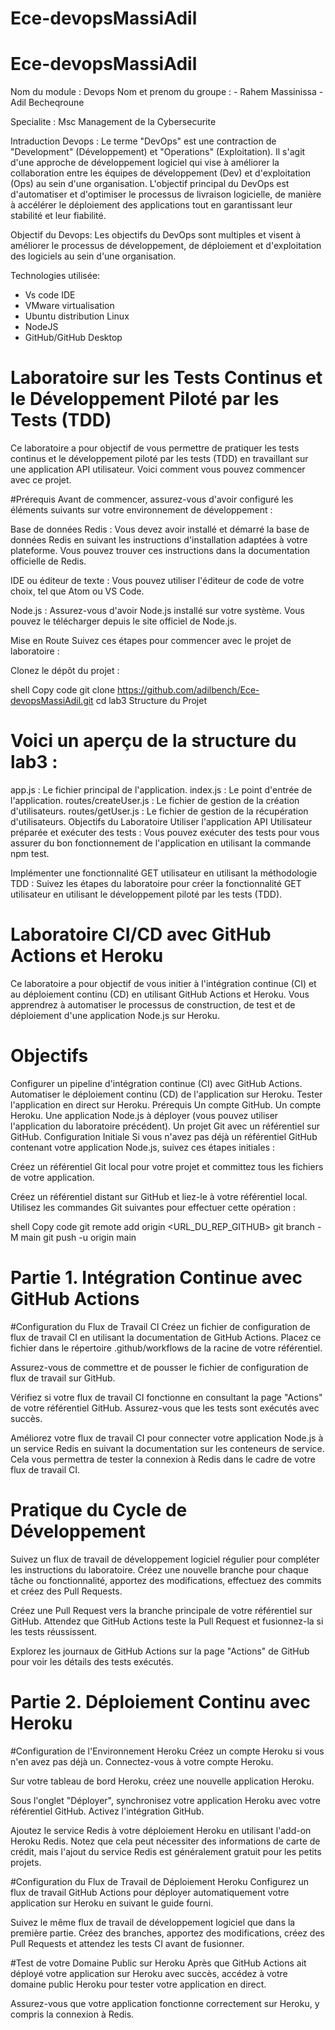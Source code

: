 # Ece-devopsMassiAdil
# Ece-devopsMassiAdil
Nom du module :  Devops
Nom et prenom du groupe : 
                        - Rahem Massinissa
                        - Adil Becheqroune 

Specialite : Msc Management de la Cybersecurite 

Intraduction Devops : Le terme "DevOps" est une contraction de "Development" (Développement) et "Operations" (Exploitation). Il s'agit d'une approche de développement logiciel qui vise à améliorer la collaboration entre les équipes de développement (Dev) et d'exploitation (Ops) au sein d'une organisation. L'objectif principal du DevOps est d'automatiser et d'optimiser le processus de livraison logicielle, de manière à accélérer le déploiement des applications tout en garantissant leur stabilité et leur fiabilité.

Objectif du Devops: Les objectifs du DevOps sont multiples et visent à améliorer le processus de développement, de déploiement et d'exploitation des logiciels au sein d'une organisation. 

Technologies utilisée:
- Vs code IDE
- VMware virtualisation 
- Ubuntu distribution Linux 
- NodeJS 
- GitHub/GitHub Desktop

# Laboratoire sur les Tests Continus et le Développement Piloté par les Tests (TDD)
Ce laboratoire a pour objectif de vous permettre de pratiquer les tests continus et le développement piloté par les tests (TDD) en travaillant sur une application API utilisateur. Voici comment vous pouvez commencer avec ce projet.

#Prérequis
Avant de commencer, assurez-vous d'avoir configuré les éléments suivants sur votre environnement de développement :

Base de données Redis : Vous devez avoir installé et démarré la base de données Redis en suivant les instructions d'installation adaptées à votre plateforme. Vous pouvez trouver ces instructions dans la documentation officielle de Redis.

IDE ou éditeur de texte : Vous pouvez utiliser l'éditeur de code de votre choix, tel que Atom ou VS Code.

Node.js : Assurez-vous d'avoir Node.js installé sur votre système. Vous pouvez le télécharger depuis le site officiel de Node.js.

Mise en Route
Suivez ces étapes pour commencer avec le projet de laboratoire :

Clonez le dépôt du projet :

shell
Copy code
git clone https://github.com/adilbench/Ece-devopsMassiAdil.git
cd lab3
Structure du Projet
# Voici un aperçu de la structure du lab3 :

app.js : Le fichier principal de l'application.
index.js : Le point d'entrée de l'application.
routes/createUser.js : Le fichier de gestion de la création d'utilisateurs.
routes/getUser.js : Le fichier de gestion de la récupération d'utilisateurs.
Objectifs du Laboratoire
Utiliser l'application API Utilisateur préparée et exécuter des tests : Vous pouvez exécuter des tests pour vous assurer du bon fonctionnement de l'application en utilisant la commande npm test.

Implémenter une fonctionnalité GET utilisateur en utilisant la méthodologie TDD : Suivez les étapes du laboratoire pour créer la fonctionnalité GET utilisateur en utilisant le développement piloté par les tests (TDD).



#  Laboratoire CI/CD avec GitHub Actions et Heroku
Ce  laboratoire a pour objectif de vous initier à l'intégration continue (CI) et au déploiement continu (CD) en utilisant GitHub Actions et Heroku. Vous apprendrez à automatiser le processus de construction, de test et de déploiement d'une application Node.js sur Heroku.

# Objectifs
Configurer un pipeline d'intégration continue (CI) avec GitHub Actions.
Automatiser le déploiement continu (CD) de l'application sur Heroku.
Tester l'application en direct sur Heroku.
Prérequis
Un compte GitHub.
Un compte Heroku.
Une application Node.js à déployer (vous pouvez utiliser l'application du laboratoire précédent).
Un projet Git avec un référentiel sur GitHub.
Configuration Initiale
Si vous n'avez pas déjà un référentiel GitHub contenant votre application Node.js, suivez ces étapes initiales :

Créez un référentiel Git local pour votre projet et committez tous les fichiers de votre application.

Créez un référentiel distant sur GitHub et liez-le à votre référentiel local. Utilisez les commandes Git suivantes pour effectuer cette opération :

shell
Copy code
git remote add origin <URL_DU_REP_GITHUB>
git branch -M main
git push -u origin main
# Partie 1. Intégration Continue avec GitHub Actions
#Configuration du Flux de Travail CI
Créez un fichier de configuration de flux de travail CI en utilisant la documentation de GitHub Actions. Placez ce fichier dans le répertoire .github/workflows de la racine de votre référentiel.

Assurez-vous de commettre et de pousser le fichier de configuration de flux de travail sur GitHub.

Vérifiez si votre flux de travail CI fonctionne en consultant la page "Actions" de votre référentiel GitHub. Assurez-vous que les tests sont exécutés avec succès.

Améliorez votre flux de travail CI pour connecter votre application Node.js à un service Redis en suivant la documentation sur les conteneurs de service. Cela vous permettra de tester la connexion à Redis dans le cadre de votre flux de travail CI.

# Pratique du Cycle de Développement
Suivez un flux de travail de développement logiciel régulier pour compléter les instructions du laboratoire. Créez une nouvelle branche pour chaque tâche ou fonctionnalité, apportez des modifications, effectuez des commits et créez des Pull Requests.

Créez une Pull Request vers la branche principale de votre référentiel sur GitHub. Attendez que GitHub Actions teste la Pull Request et fusionnez-la si les tests réussissent.

Explorez les journaux de GitHub Actions sur la page "Actions" de GitHub pour voir les détails des tests exécutés.

# Partie 2. Déploiement Continu avec Heroku
#Configuration de l'Environnement Heroku
Créez un compte Heroku si vous n'en avez pas déjà un. Connectez-vous à votre compte Heroku.

Sur votre tableau de bord Heroku, créez une nouvelle application Heroku.

Sous l'onglet "Déployer", synchronisez votre application Heroku avec votre référentiel GitHub. Activez l'intégration GitHub.

Ajoutez le service Redis à votre déploiement Heroku en utilisant l'add-on Heroku Redis. Notez que cela peut nécessiter des informations de carte de crédit, mais l'ajout du service Redis est généralement gratuit pour les petits projets.

#Configuration du Flux de Travail de Déploiement Heroku
Configurez un flux de travail GitHub Actions pour déployer automatiquement votre application sur Heroku en suivant le guide fourni.

Suivez le même flux de travail de développement logiciel que dans la première partie. Créez des branches, apportez des modifications, créez des Pull Requests et attendez les tests CI avant de fusionner.

#Test de votre Domaine Public sur Heroku
Après que GitHub Actions ait déployé votre application sur Heroku avec succès, accédez à votre domaine public Heroku pour tester votre application en direct.

Assurez-vous que votre application fonctionne correctement sur Heroku, y compris la connexion à Redis.
